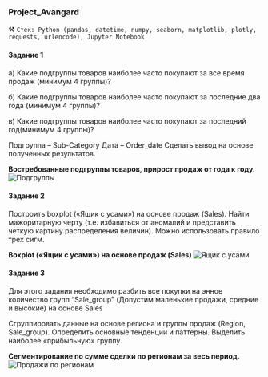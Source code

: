### Project_Avangard
⚒️ `Стек: Python (pandas, datetime, numpy, seaborn, matplotlib, plotly, requests, urlencode), Jupyter Notebook`

#### Задание 1

а) Какие подгруппы товаров наиболее часто покупают за все время продаж (минимум 4 группы)?

б) Какие подгруппы товаров наиболее часто покупают за последние два года (минимум 4 группы)?

в) Какие подгруппы товаров наиболее часто покупают за последний год(минимум 4 группы)?

Подгруппа – Sub-Category Дата – Order_date Сделать вывод на основе полученных результатов.

__Востребованные подгруппы товаров, прирост продаж от года к году.__
![Подгруппы](https://github.com/Lanfrena/Test_Work_Avangard/blob/main/%D0%A1%D0%B0%D0%BC%D1%8B%D0%B5%20%D0%B2%D0%BE%D1%81%D1%82%D1%80%D0%B5%D0%B1%D0%BE%D0%B2%D0%B0%D0%BD%D0%BD%D1%8B%D0%B5%20%D0%BF%D0%BE%D0%B4%D0%B3%D1%80%D1%83%D0%BF%D0%BF%D1%8B%20%D1%82%D0%BE%D0%B2%D0%B0%D1%80%D0%BE%D0%B2%20.png)

#### Задание 2

Построить boxplot («Ящик с усами») на основе продаж (Sales). Найти мажоритарную черту (т.е. избавиться от аномалий и представить четкую картину распределения величин). Можно использовать правило трех сигм. 

__Boxplot («Ящик с усами») на основе продаж (Sales)__
![Ящик с усами](https://github.com/Lanfrena/Test_Work_Avangard/blob/main/boxplot%20(%C2%AB%D0%AF%D1%89%D0%B8%D0%BA%20%D1%81%20%D1%83%D1%81%D0%B0%D0%BC%D0%B8%C2%BB)%20%D0%BD%D0%B0%20%D0%BE%D1%81%D0%BD%D0%BE%D0%B2%D0%B5%20%D0%BF%D1%80%D0%BE%D0%B4%D0%B0%D0%B6%20(Sales).png)

#### Задание 3

Для этого задания необходимо разбить все покупки на энное количество групп “Sale_group” (Допустим маленькие продажи, средние и высокие) на основе Sales

Сгруппировать данные на основе региона и группы продаж (Region, Sale_group). Определить основные тенденции и паттерны. Выделить наиболее «прибыльную» группу.

__Сегментирование по сумме сделки по регионам за весь период.__
![Продажи по регионам](https://github.com/Lanfrena/Test_Work_Avangard/blob/main/%D0%9F%D1%80%D0%BE%D0%B4%D0%B0%D0%B6%D0%B8%20%D0%BF%D0%BE%20%D1%80%D0%B5%D0%B3%D0%B8%D0%BE%D0%BD%D0%B0%D0%BC%20%D0%B8%20%D0%B3%D1%80%D1%83%D0%BF%D0%BF%D0%B0%D0%BC.png)
